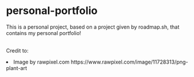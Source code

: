 # personal-portfolio
This is a personal project, based on a project given by roadmap.sh, that contains my personal portfolio!

<br>Credit to:
<li>Image by rawpixel.com https://www.rawpixel.com/image/11728313/png-plant-art</li>
